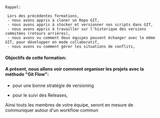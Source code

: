 
```
Rappel:

 Lors des précédentes formations,
 - nous avons appris à cloner un Repo GIT,
 - nous avons appris à stocker et versionner nos scripts dans GIT,
 - nous avons appris à travailler sur l'historique des versions commitées (retours arrières),
 - nous avons vu comment deux équipes peuvent échanger avec le même GIT, pour développer en mode collaboratif,
 - nous avons vu comment gèrer les situations de conflits,
  ```
 
#### Objectifs de cette formation:

#### A présent, nous allons voir comment organiser les projets avec la méthode "Git Flow": 

- pour une bonne stratégie de versioning

- pour le suivi des Releases,


Ainsi touts les membres de votre équipe, seront en mesure de communiquer autour d'un workflow commun




